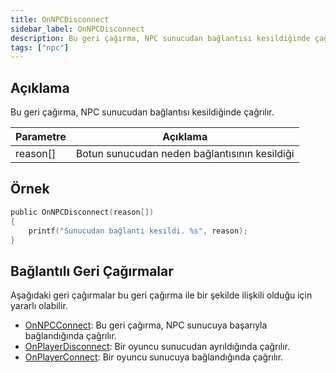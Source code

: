 ```yaml
---
title: OnNPCDisconnect
sidebar_label: OnNPCDisconnect
description: Bu geri çağırma, NPC sunucudan bağlantısı kesildiğinde çağrılır.
tags: ["npc"]
---
```


## Açıklama

Bu geri çağırma, NPC sunucudan bağlantısı kesildiğinde çağrılır.

| Parametre         | Açıklama                                             |
| ------------ | ---------------------------------------------------- |
| reason[]     | Botun sunucudan neden bağlantısının kesildiği        |

## Örnek

```c
public OnNPCDisconnect(reason[])
{
    printf("Sunucudan bağlantı kesildi. %s", reason);
}
```

## Bağlantılı Geri Çağırmalar

Aşağıdaki geri çağırmalar bu geri çağırma ile bir şekilde ilişkili olduğu için yararlı olabilir.

- [OnNPCConnect](OnNPCConnect): Bu geri çağırma, NPC sunucuya başarıyla bağlandığında çağrılır.
- [OnPlayerDisconnect](OnPlayerDisconnect): Bir oyuncu sunucudan ayrıldığında çağrılır.
- [OnPlayerConnect](OnPlayerConnect): Bir oyuncu sunucuya bağlandığında çağrılır.
